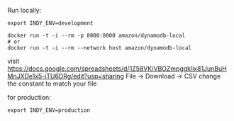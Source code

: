 Run locally:
```
export INDY_ENV=development

docker run -t -i --rm -p 8000:8000 amazon/dynamodb-local
# or
docker run -t -i --rm --network host amazon/dynamodb-local

```

visit https://docs.google.com/spreadsheets/d/1Z58VKiVBOZmpggklix81JunBuHMnJXDe1x5-iTU6DRg/edit?usp=sharing
File -> Download -> CSV
change the constant to match your file

for production:
```
export INDY_ENV=production
```

